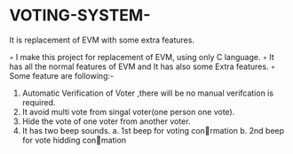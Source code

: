 # VOTING-SYSTEM-
It is replacement of EVM with some extra features.

◦ I make this project for replacement of EVM, using only C language.
◦ It has all the normal features of EVM and It has also some Extra features.
◦ Some feature are following:-
1. Automatic Verification of Voter ,there will be no manual verifcation is required.
2. It avoid multi vote from singal voter(one person one vote).
3. Hide the vote of one voter from another voter.
4. It has two beep sounds.
a. 1st beep for voting conrmation
b. 2nd beep for vote hidding conmation
